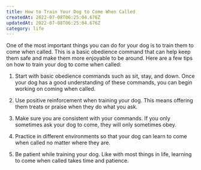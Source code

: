 ```yaml
---
title: How to Train Your Dog to Come When Called
createdAt: 2022-07-08T06:25:04.676Z
updatedAt: 2022-07-08T06:25:04.676Z
category: life
---
```


One of the most important things you can do for your dog is to train them to come when called. This is a basic obedience command that can help keep them safe and make them more enjoyable to be around. Here are a few tips on how to train your dog to come when called: 

1. Start with basic obedience commands such as sit, stay, and down. Once your dog has a good understanding of these commands, you can begin working on coming when called.

2. Use positive reinforcement when training your dog. This means offering them treats or praise when they do what you ask.

3. Make sure you are consistent with your commands. If you only sometimes ask your dog to come, they will only sometimes obey.

4. Practice in different environments so that your dog can learn to come when called no matter where they are.

5. Be patient while training your dog. Like with most things in life, learning to come when called takes time and patience.
